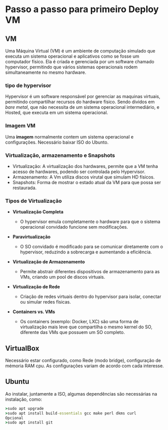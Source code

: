 # Passo a passo para primeiro Deploy VM
## VM
Uma Máquina Virtual (VM) é um ambiente de computação simulado que executa um sistema operacional e aplicativos como se fosse um computador físico. Ela é criada e gerenciada por um software chamado hypervisor, permitindo que vários sistemas operacionais rodem simultaneamente no mesmo hardware.
### **tipo de hypervisor**
Hypervisor é um software responsável por gerenciar as maquinas virtuais, permitindo compartilhar recursos do hardware físico. Sendo dividos em _bare metal_, que não necessita de um sistema operacional intermediário, e Hosted, que executa em um sistema operacional.

### Imagem VM
Uma __imagem__ normalmente contem um sistema operacional e configurações. Necessário baixar ISO do Ubunto.

### Virtualização, armazenamento e Snapshots
- Virtualização: A virtualização dos hardwares, permite que a VM tenha acesso de hardwares, podendo ser controlada pelo Hypervisor.
- Armazenamento: A Vm utiliza discos virutal que simulam HD físicos.
- Snapshots: Forma de mostrar o estado atual da VM para que possa ser restaurada.

### Tipos de Virtualização
- **Virtualização Completa**
    - O hypervisor emula completamente o hardware para que o sistema operacional convidado funcione sem modificações.

- **Paravirtualização**
    - O SO convidado é modificado para se comunicar diretamente com o hypervisor, reduzindo a sobrecarga e aumentando a eficiência.

- **Virtualização de Armazenamento**
    - Permite abstrair diferentes dispositivos de armazenamento para as VMs, criando um pool de discos virtuais.

- **Virtualização de Rede**
    - Criação de redes virtuais dentro do hypervisor para isolar, conectar ou simular redes físicas.

- **Containers vs. VMs**
    - Os containers (exemplo: Docker, LXC) são uma forma de virtualização mais leve que compartilha o mesmo kernel do SO, diferente das VMs que possuem um SO completo.

## VirtualBox
Necessário estar configurado, como Rede (modo bridge), configuração de mémoria RAM cpu. As configurações variam de acordo com cada interesse.

## Ubuntu
Ao instalar, juntamente a ISO, algumas dependências são necessárias na instalação, como:
```cmd
>sudo apt upgrade
>sudo apt install build-essentials gcc make perl dkms curl
Opcional
>sudo apt install git
```
